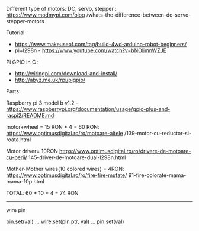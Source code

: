 Different type of motors: DC, servo, stepper :
https://www.modmypi.com/blog
  /whats-the-difference-between-dc-servo-stepper-motors

Tutorial:
  - https://www.makeuseof.com/tag/build-4wd-arduino-robot-beginners/
  - pi+l298n - https://www.youtube.com/watch?v=bNOlimnWZJE

Pi GPIO in C :
  - http://wiringpi.com/download-and-install/
  - http://abyz.me.uk/rpi/pigpio/


Parts:

Raspberry pi 3 model b v1.2 -
  https://www.raspberrypi.org/documentation/usage/gpio-plus-and-raspi2/README.md

motor+wheel = 15 RON * 4 = 60 RON:
https://www.optimusdigital.ro/ro/motoare-altele
  /139-motor-cu-reductor-si-roata.html

Motor driver= 10RON 
https://www.optimusdigital.ro/ro/drivere-de-motoare-cu-perii/
  145-driver-de-motoare-dual-l298n.html

Mother-Mother wires(10 colored wires) = 4RON:
https://www.optimusdigital.ro/ro/fire-fire-mufate/
  91-fire-colorate-mama-mama-10p.html

TOTAL: 60 + 10 + 4 = 74 RON

------------------

wire
pin

pin.set(val) ... wire.set(pin ptr, val) ... pin.set(val)